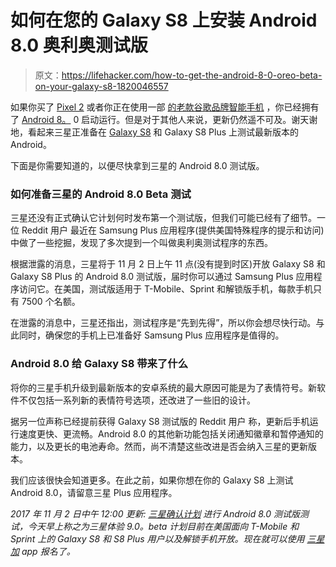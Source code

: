 # 如何在您的 Galaxy S8 上安装 Android 8.0 奥利奥测试版

> 原文：<https://lifehacker.com/how-to-get-the-android-8-0-oreo-beta-on-your-galaxy-s8-1820046557>

如果你买了 [Pixel 2](https://lifehacker.com/the-pixel-2s-biggest-gimmick-might-actually-be-its-best-1819163006) 或者你正在使用一部 [的老款谷歌品牌智能手机](https://lifehacker.com/10-useful-hidden-features-on-google-s-pixel-phone-1789809296) ，你已经拥有了 [Android 8。](http://fieldguide.gizmodo.com/11-things-you-can-do-in-android-oreo-that-you-couldnt-b-1798337832) 0 启动运行。但是对于其他人来说，更新仍然遥不可及。谢天谢地，看起来三星正准备在 [Galaxy S8](https://lifehacker.com/how-to-disable-the-bixby-button-on-your-galaxy-s8-or-no-1819043354) 和 Galaxy S8 Plus 上测试最新版本的 Android。



下面是你需要知道的，以便尽快拿到三星的 Android 8.0 测试版。

### 如何准备三星的 Android 8.0 Beta 测试

三星还没有正式确认它计划何时发布第一个测试版，但我们可能已经有了细节。一位 Reddit 用户 最近在 Samsung Plus 应用程序(提供美国特殊程序的提示和访问)中做了一些挖掘，发现了多次提到一个叫做奥利奥测试程序的东西。

根据泄露的消息，三星将于 11 月 2 日上午 11 点(没有提到时区)开放 Galaxy S8 和 Galaxy S8 Plus 的 Android 8.0 测试版，届时你可以通过 Samsung Plus 应用程序访问它。在美国，测试版适用于 T-Mobile、Sprint 和解锁版手机，每款手机只有 7500 个名额。

在泄露的消息中，三星还指出，测试程序是“先到先得”，所以你会想尽快行动。与此同时，确保您的手机上已准备好 Samsung Plus 应用程序是值得的。

### Android 8.0 给 Galaxy S8 带来了什么

将你的三星手机升级到最新版本的安卓系统的最大原因可能是为了表情符号。新软件不仅包括一系列新的表情符号选项，还改进了一些旧的设计。

据另一位声称已经提前获得 Galaxy S8 测试版的 Reddit 用户 称，更新后手机运行速度更快、更流畅。Android 8.0 的其他新功能包括关闭通知徽章和暂停通知的能力，以及更长的电池寿命。然而，尚不清楚这些改进是否会纳入三星的更新版本。

我们应该很快会知道更多。在此之前，如果你想在你的 Galaxy S8 上测试 Android 8.0，请留意三星 Plus 应用程序。

*2017 年 11 月 2 日中午 12:00 更新:* [*三星确认计划*](https://news.samsung.com/global/samsung-experience-9-0-beta-now-available) *进行 Android 8.0 测试版测试，今天早上称之为三星体验 9.0。beta 计划目前在美国面向 T-Mobile 和 Sprint 上的 Galaxy S8 和 S8 Plus 用户以及解锁手机开放。现在就可以使用* [*三星加*](https://www.samsung.com/us/samsung-plus/) *app 报名了。*